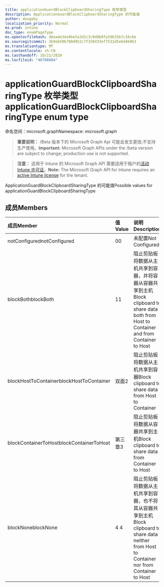 ```yaml
---
title: applicationGuardBlockClipboardSharingType 枚举类型
description: ApplicationGuardBlockClipboardSharingType 的可能值
author: dougeby
localization_priority: Normal
ms.prod: intune
doc_type: enumPageType
ms.openlocfilehash: d8aa4e34a9be5a3d2c3c9d8b0fa59635b7c16c6e
ms.sourcegitcommit: 3b9eb50b790d952c7f350433ef7531d5e6d4b963
ms.translationtype: MT
ms.contentlocale: zh-CN
ms.lasthandoff: 10/22/2020
ms.locfileid: "48708884"
---
```

# <a name="applicationguardblockclipboardsharingtype-enum-type"></a><span data-ttu-id="65a6d-103">applicationGuardBlockClipboardSharingType 枚举类型</span><span class="sxs-lookup"><span data-stu-id="65a6d-103">applicationGuardBlockClipboardSharingType enum type</span></span>

<span data-ttu-id="65a6d-104">命名空间：microsoft.graph</span><span class="sxs-lookup"><span data-stu-id="65a6d-104">Namespace: microsoft.graph</span></span>

> <span data-ttu-id="65a6d-105">**重要说明：** /Beta 版本下的 Microsoft Graph Api 可能会发生更改;不支持生产使用。</span><span class="sxs-lookup"><span data-stu-id="65a6d-105">**Important:** Microsoft Graph APIs under the /beta version are subject to change; production use is not supported.</span></span>

> <span data-ttu-id="65a6d-106">**注意：** 适用于 Intune 的 Microsoft Graph API 需要适用于租户的[活动 Intune 许可证](https://go.microsoft.com/fwlink/?linkid=839381)。</span><span class="sxs-lookup"><span data-stu-id="65a6d-106">**Note:** The Microsoft Graph API for Intune requires an [active Intune license](https://go.microsoft.com/fwlink/?linkid=839381) for the tenant.</span></span>

<span data-ttu-id="65a6d-107">ApplicationGuardBlockClipboardSharingType 的可能值</span><span class="sxs-lookup"><span data-stu-id="65a6d-107">Possible values for applicationGuardBlockClipboardSharingType</span></span>

## <a name="members"></a><span data-ttu-id="65a6d-108">成员</span><span class="sxs-lookup"><span data-stu-id="65a6d-108">Members</span></span>
|<span data-ttu-id="65a6d-109">成员</span><span class="sxs-lookup"><span data-stu-id="65a6d-109">Member</span></span>|<span data-ttu-id="65a6d-110">值</span><span class="sxs-lookup"><span data-stu-id="65a6d-110">Value</span></span>|<span data-ttu-id="65a6d-111">说明</span><span class="sxs-lookup"><span data-stu-id="65a6d-111">Description</span></span>|
|:---|:---|:---|
|<span data-ttu-id="65a6d-112">notConfigured</span><span class="sxs-lookup"><span data-stu-id="65a6d-112">notConfigured</span></span>|<span data-ttu-id="65a6d-113">0</span><span class="sxs-lookup"><span data-stu-id="65a6d-113">0</span></span>|<span data-ttu-id="65a6d-114">未配置</span><span class="sxs-lookup"><span data-stu-id="65a6d-114">Not Configured</span></span>|
|<span data-ttu-id="65a6d-115">blockBoth</span><span class="sxs-lookup"><span data-stu-id="65a6d-115">blockBoth</span></span>|<span data-ttu-id="65a6d-116">1</span><span class="sxs-lookup"><span data-stu-id="65a6d-116">1</span></span>|<span data-ttu-id="65a6d-117">阻止剪贴板将数据从主机共享到容器，并将容器从容器共享到主机</span><span class="sxs-lookup"><span data-stu-id="65a6d-117">Block clipboard to share data both from Host to Container and from Container to Host</span></span>|
|<span data-ttu-id="65a6d-118">blockHostToContainer</span><span class="sxs-lookup"><span data-stu-id="65a6d-118">blockHostToContainer</span></span>|<span data-ttu-id="65a6d-119">双面</span><span class="sxs-lookup"><span data-stu-id="65a6d-119">2</span></span>|<span data-ttu-id="65a6d-120">阻止剪贴板将数据从主机共享到容器</span><span class="sxs-lookup"><span data-stu-id="65a6d-120">Block clipboard to share data from Host to Container</span></span>|
|<span data-ttu-id="65a6d-121">blockContainerToHost</span><span class="sxs-lookup"><span data-stu-id="65a6d-121">blockContainerToHost</span></span>|<span data-ttu-id="65a6d-122">第三章</span><span class="sxs-lookup"><span data-stu-id="65a6d-122">3</span></span>|<span data-ttu-id="65a6d-123">阻止剪贴板将数据从容器共享到主机</span><span class="sxs-lookup"><span data-stu-id="65a6d-123">Block clipboard to share data from Container to Host</span></span>|
|<span data-ttu-id="65a6d-124">blockNone</span><span class="sxs-lookup"><span data-stu-id="65a6d-124">blockNone</span></span>|<span data-ttu-id="65a6d-125">4 </span><span class="sxs-lookup"><span data-stu-id="65a6d-125">4</span></span>|<span data-ttu-id="65a6d-126">阻止剪贴板将数据从主机共享到容器，也不将其从容器共享到主机</span><span class="sxs-lookup"><span data-stu-id="65a6d-126">Block clipboard to share data neither from Host to Container nor from Container to Host</span></span>|






